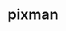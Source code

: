 ---
permalink: /engineering/projects/pixman/
project_link_name: pixman
project_maintainers: ''
project_stats: 'true'
project_url: n/a
title: pixman
display: "false"
---